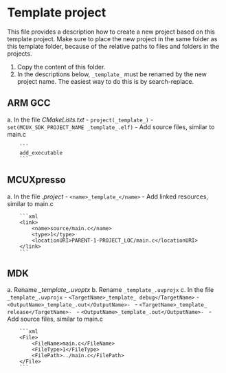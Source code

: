 # Template project

This file provides a description how to create a new project based on this template project. Make sure to place the new project in the same folder as this template folder, because of the relative paths to files and folders in the projects.

1. Copy the content of this folder.
2. In the descriptions below, ```_template_``` must be renamed by the new  project name. The easiest way to do this is by search-replace.

## ARM GCC

a. In the file *CMakeLists.txt*
    - ```project(_template_)```
    - ```set(MCUX_SDK_PROJECT_NAME _template_.elf)```
    - Add source files, similar to main.c
    
        ```
        add_executable
        ```

## MCUXpresso

a. In the file *.project*
    - ```<name>_template_</name>```
    - Add linked resources, similar to main.c
    
        ```xml
        <link>
            <name>source/main.c</name>
            <type>1</type>
            <locationURI>PARENT-1-PROJECT_LOC/main.c</locationURI>
        </link>
        ```
## MDK

a. Rename *\_template_.uvoptx*
b. Rename ```_template_.uvprojx```
c. In the file ```_template_.uvprojx```
    - ```<TargetName>_template_ debug</TargetName>```
    - ```<OutputName>_template_.out</OutputName>- ```
    - ```<TargetName>_template_ release</TargetName>- ```
    - ```<OutputName>_template_.out</OutputName>- ```
    - Add source files, similar to main.c

        ```xml
        <File>
            <FileName>main.c</FileName>
            <FileType>1</FileType>
            <FilePath>../main.c</FilePath>
        </File>
        ```
